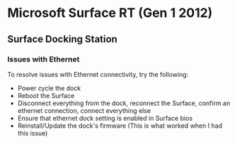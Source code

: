# Microsoft Surface RT (Gen 1 2012)

## Surface Docking Station

### Issues with Ethernet

To resolve issues with Ethernet connectivity, try the following:

- Power cycle the dock
- Reboot the Surface
- Disconnect everything from the dock, reconnect the Surface, confirm an ethernet connection, connect everything else
- Ensure that ethernet dock setting is enabled in Surface bios
- Reinstall/Update the dock's firmware (This is what worked when I had this issue)
